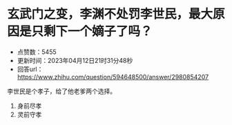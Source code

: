 # 玄武门之变，李渊不处罚李世民，最大原因是只剩下一个嫡子了吗？
- 点赞数：5455
- 更新时间：2023年04月12日21时31分48秒
- 回答url：https://www.zhihu.com/question/594648500/answer/2980854207
<body>
 <p data-pid="Km9nSxgp">李世民是个孝子，给了他老爹两个选择。</p>
 <ol>
  <li data-pid="DZETKgrY">身前尽孝</li>
  <li data-pid="2GJeKmV0">灵前守孝</li>
 </ol>
</body>